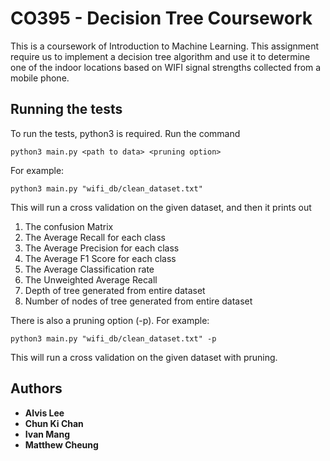 # CO395 - Decision Tree Coursework

This is a coursework of Introduction to Machine Learning. This assignment require us to implement a decision tree algorithm and use it to
determine one of the indoor locations based on WIFI signal strengths collected from a mobile phone.

## Running the tests

To run the tests, python3 is required. Run the command

```
python3 main.py <path to data> <pruning option>
```


For example:
```
python3 main.py "wifi_db/clean_dataset.txt"
```
This will run a cross validation on the given dataset, and then it prints out
1) The confusion Matrix
2) The Average Recall for each class
3) The Average Precision for each class
4) The Average F1 Score for each class
5) The Average Classification rate
6) The Unweighted Average Recall
7) Depth of tree generated from entire dataset
8) Number of nodes of tree generated from entire dataset

There is also a pruning option (-p).
For example:
```
python3 main.py "wifi_db/clean_dataset.txt" -p
```
This will run a cross validation on the given dataset with pruning.


## Authors

* **Alvis Lee**
* **Chun Ki Chan**
* **Ivan Mang**
* **Matthew Cheung**
